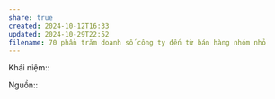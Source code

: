 ```yaml
---
share: true
created: 2024-10-12T16:33
updated: 2024-10-29T22:52
filename: 70 phần trăm doanh số công ty đến từ bán hàng nhóm nhỏ
---
```

Khái niệm:: 

Nguồn:: 

